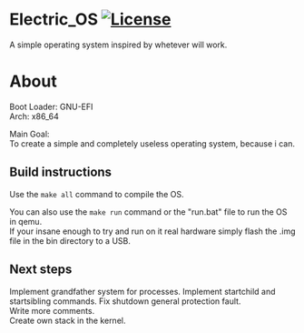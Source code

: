 # Electric_OS [![License](https://img.shields.io/badge/licence-MIT-green)](https://github.com/Kaj9296/Electric_OS/LICENCE) 
  
A simple operating system inspired by whetever will work.  

# About  
Boot Loader: GNU-EFI  
Arch: x86_64  
   
Main Goal:   
To create a simple and completely useless operating system, because i can.  
  
## Build instructions   

Use the ```make all``` command to compile the OS.  

You can also use the ```make run``` command or the "run.bat" file to run the OS in qemu.  
If your insane enough to try and run on it real hardware simply flash the .img file in the bin directory to a USB.

## Next steps 

Implement grandfather system for processes.
Implement startchild and startsibling commands.
Fix shutdown general protection fault.  
Write more comments.  
Create own stack in the kernel.  
